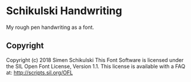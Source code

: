 # Schikulski Handwriting
My rough pen handwriting as a font.

## Copyright
Copyright (c) 2018 Simen Schikulski
This Font Software is licensed under the SIL Open Font License, Version 1.1. This license is available with a FAQ at: http://scripts.sil.org/OFL
